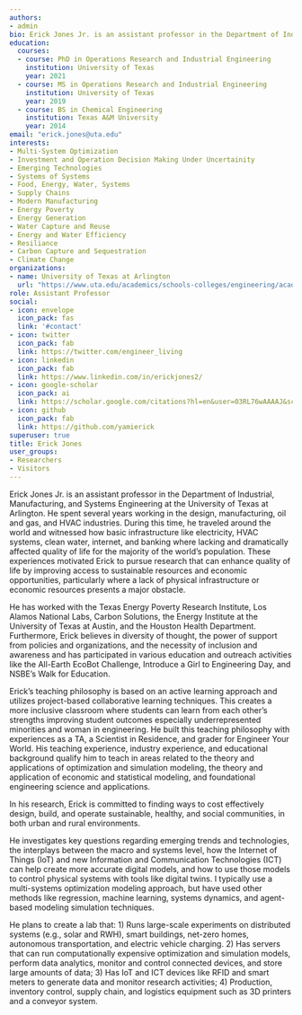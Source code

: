 ```yaml
---
authors:
- admin
bio: Erick Jones Jr. is an assistant professor in the Department of Industrial, Manufacturing, and Systems Engineering at the University of Texas at Arlington who develops multi-systems optimization models to analyze how energy systems, water resources, supply chains, urban space, and transportation networks operate in concert to influence economic and environmental well-being.
education:
  courses:
  - course: PhD in Operations Research and Industrial Engineering
    institution: University of Texas
    year: 2021
  - course: MS in Operations Research and Industrial Engineering
    institution: University of Texas
    year: 2019
  - course: BS in Chemical Engineering 
    institution: Texas A&M University
    year: 2014
email: "erick.jones@uta.edu"
interests:
- Multi-System Optimization
- Investment and Operation Decision Making Under Uncertainity
- Emerging Technologies
- Systems of Systems
- Food, Energy, Water, Systems
- Supply Chains
- Modern Manufacturing
- Energy Poverty
- Energy Generation
- Water Capture and Reuse
- Energy and Water Efficiency
- Resiliance
- Carbon Capture and Sequestration
- Climate Change
organizations:
- name: University of Texas at Arlington
  url: "https://www.uta.edu/academics/schools-colleges/engineering/academics/departments/industrial/"
role: Assistant Professor
social:
- icon: envelope
  icon_pack: fas
  link: '#contact'
- icon: twitter
  icon_pack: fab
  link: https://twitter.com/engineer_living
- icon: linkedin
  icon_pack: fab
  link: https://www.linkedin.com/in/erickjones2/
- icon: google-scholar
  icon_pack: ai
  link: https://scholar.google.com/citations?hl=en&user=03RL76wAAAAJ&scilu=&scisig=AMD79ooAAAAAXsrkYNUo6SGCkxMfNAPTnV5hSopsR6Z6&gmla=AJsN-F4VzSUz-PPILlmSavoO4WfA89bOjhFYjM7uYAZSj_A294mwvPHLPsPztQWnwUBV36SJPGZZ26s5-bSvaO2LhWAVJOZv9dwe6OCVx74sICbMx6XlUg4&sciund=1053528973528943079
- icon: github
  icon_pack: fab
  link: https://github.com/yamierick
superuser: true
title: Erick Jones
user_groups:
- Researchers
- Visitors
---
```


Erick Jones Jr. is an assistant professor in the Department of Industrial, Manufacturing, and Systems Engineering at the University of Texas at Arlington. He spent several years working in the design, manufacturing, oil and gas, and HVAC industries. During this time, he traveled around the world and witnessed how basic infrastructure like electricity, HVAC systems, clean water, internet, and banking where lacking and dramatically affected quality of life for the majority of the world’s population. These experiences motivated Erick to pursue research that can enhance quality of life by improving access to sustainable resources and economic opportunities, particularly where a lack of physical infrastructure or economic resources presents a major obstacle. 

He has worked with the Texas Energy Poverty Research Institute, Los Alamos National Labs, Carbon Solutions, the Energy Institute at the University of Texas at Austin, and the Houston Health Department. Furthermore, Erick believes in diversity of thought, the power of support from policies and organizations, and the necessity of inclusion and awareness and has participated in various education and outreach activities like the All-Earth EcoBot Challenge, Introduce a Girl to Engineering Day, and NSBE’s Walk for Education.

Erick’s teaching philosophy is based on an active learning approach and utilizes project-based collaborative learning techniques. This creates a more inclusive classroom where students can learn from each other’s strengths improving student outcomes especially underrepresented minorities and woman in engineering. He built this teaching philosophy with experiences as a TA, a Scientist in Residence, and grader for Engineer Your World. His teaching experience, industry experience, and educational background qualify him to teach in areas related to the theory and applications of optimization and simulation modeling, the theory and application of economic and statistical modeling, and foundational engineering science and applications.

In his research, Erick is committed to finding ways to cost effectively design, build, and operate sustainable, healthy, and social communities, in both urban and rural environments. 

He investigates key questions regarding emerging trends and technologies, the interplays between the macro and systems level, how the Internet of Things (IoT) and new Information and Communication Technologies (ICT) can help create more accurate digital models, and how to use those models to control physical systems with tools like digital twins. I typically use a multi-systems optimization modeling approach, but have used other methods like regression, machine learning, systems dynamics, and agent-based modeling simulation techniques.  

He plans to create a lab that: 1) Runs large-scale experiments on distributed systems (e.g., solar and RWH), smart buildings, net-zero homes, autonomous transportation, and electric vehicle charging. 2) Has servers that can run computationally expensive optimization and simulation models, perform data analytics, monitor and control connected devices, and store large amounts of data; 3) Has IoT and ICT devices like RFID and smart meters to generate data and monitor research activities; 4) Production, inventory control, supply chain, and logistics equipment such as 3D printers and a conveyor system.


